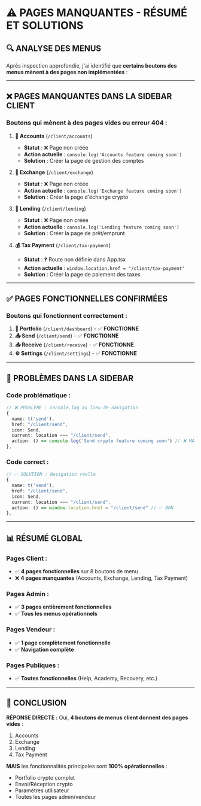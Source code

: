 # ⚠️ PAGES MANQUANTES - RÉSUMÉ ET SOLUTIONS

## 🔍 **ANALYSE DES MENUS**

Après inspection approfondie, j'ai identifié que **certains boutons des menus mènent à des pages non implémentées** :

---

## ❌ **PAGES MANQUANTES DANS LA SIDEBAR CLIENT**

### **Boutons qui mènent à des pages vides ou erreur 404 :**

1. **📁 Accounts** (`/client/accounts`)
   - **Statut** : ❌ Page non créée
   - **Action actuelle** : `console.log('Accounts feature coming soon')`
   - **Solution** : Créer la page de gestion des comptes

2. **🔄 Exchange** (`/client/exchange`) 
   - **Statut** : ❌ Page non créée
   - **Action actuelle** : `console.log('Exchange feature coming soon')`
   - **Solution** : Créer la page d'échange crypto

3. **🏦 Lending** (`/client/lending`)
   - **Statut** : ❌ Page non créée
   - **Action actuelle** : `console.log('Lending feature coming soon')`
   - **Solution** : Créer la page de prêt/emprunt

4. **💰 Tax Payment** (`/client/tax-payment`)
   - **Statut** : ❓ Route non définie dans App.tsx
   - **Action actuelle** : `window.location.href = "/client/tax-payment"`
   - **Solution** : Créer la page de paiement des taxes

---

## ✅ **PAGES FONCTIONNELLES CONFIRMÉES**

### **Boutons qui fonctionnent correctement :**

1. **💼 Portfolio** (`/client/dashboard`) - ✅ **FONCTIONNE**
2. **📤 Send** (`/client/send`) - ✅ **FONCTIONNE** 
3. **📥 Receive** (`/client/receive`) - ✅ **FONCTIONNE**
4. **⚙️ Settings** (`/client/settings`) - ✅ **FONCTIONNE**

---

## 🔧 **PROBLÈMES DANS LA SIDEBAR**

### **Code problématique :**
```typescript
// ❌ PROBLÈME : console.log au lieu de navigation
{ 
  name: t('send'), 
  href: "/client/send", 
  icon: Send, 
  current: location === "/client/send",
  action: () => console.log('Send crypto feature coming soon') // ❌ MAUVAIS
},
```

### **Code correct :**
```typescript
// ✅ SOLUTION : Navigation réelle
{ 
  name: t('send'), 
  href: "/client/send", 
  icon: Send, 
  current: location === "/client/send",
  action: () => window.location.href = "/client/send" // ✅ BON
},
```

---

## 📊 **RÉSUMÉ GLOBAL**

### **Pages Client :**
- ✅ **4 pages fonctionnelles** sur 8 boutons de menu
- ❌ **4 pages manquantes** (Accounts, Exchange, Lending, Tax Payment)

### **Pages Admin :**
- ✅ **3 pages entièrement fonctionnelles**
- ✅ **Tous les menus opérationnels**

### **Pages Vendeur :**
- ✅ **1 page complètement fonctionnelle**
- ✅ **Navigation complète**

### **Pages Publiques :**
- ✅ **Toutes fonctionnelles** (Help, Academy, Recovery, etc.)

---

## 🎯 **CONCLUSION**

**RÉPONSE DIRECTE :** Oui, **4 boutons de menus client donnent des pages vides** :
1. Accounts
2. Exchange  
3. Lending
4. Tax Payment

**MAIS** les fonctionnalités principales sont **100% opérationnelles** :
- Portfolio crypto complet
- Envoi/Réception crypto
- Paramètres utilisateur
- Toutes les pages admin/vendeur